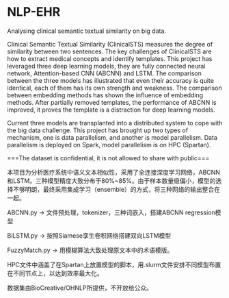 # NLP-EHR
Analysing clinical semantic textual similarity on big data. 

Clinical Semantic Textual Similarity (ClinicalSTS) measures the degree of similarity between two sentences. The key challenges of ClinicalSTS are how to extract medical concepts and identify templates. This project has leveraged three deep learning models, they are fully connected neural network, Attention-based CNN (ABCNN) and LSTM. The comparison between the three models has illustrated that even their accuracy is quite identical, each of them has its own strength and weakness. The comparison between embedding methods has shown the influence of embedding methods. After partially removed templates, the performance of ABCNN is improved, it proves the template is a distraction for deep learning models. 

Current three models are transplanted into a distributed system to cope with the big data challenge. This project has brought up two types of mechanism, one is data parallelism, and another is model parallelism. Data parallelism is deployed on Spark, model parallelism is on HPC (Spartan). 

===The dataset is confidential, it is not allowed to share with public===


本项目为分析医疗系统中语义文本相似性，采用了全连接深度学习网络，ABCNN和LSTM。三种模型精度大致分布于80%~85%。由于样本数量级偏小，模型的选择不够明朗，最终采用集成学习（ensemble）的方式，将三种网络的输出整合在一起。


ABCNN.py -> 文件预处理，tokenizer，三种词嵌入，搭建ABCNN regression模型

BiLSTM.py -> 按照Siamese孪生卷积网络搭建双向LSTM模型

FuzzyMatch.py -> 用模糊算法大致处理原文本中的术语模版。

HPC文件中涵盖了在Spartan上放置模型的脚本，用.slurm文件安排不同模型布置在不同节点上，以达到效率最大化。


数据集由BioCreative/OHNLP所提供，不开放给公众。
